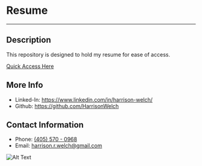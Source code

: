 # Resume
---

## Description
This repository is designed to hold my resume for ease of access.

[Quick Access Here](https://github.com/HarrisonWelch/Resume/blob/master/pdf/Harrison_Welch_Resume_Sept_1_2023.pdf)

## More Info
* Linked-In: https://www.linkedin.com/in/harrison-welch/
* Github: https://github.com/HarrisonWelch

## Contact Information
* Phone: <a href=”tel:+14055700968″>(405) 570 - 0968</a>
* Email: <a href="mailto:harrison.r.welch@gmail.com">harrison.r.welch@gmail.com</a>

![Alt Text](https://media.giphy.com/media/ZfK4cXKJTTay1Ava29/giphy.gif)

